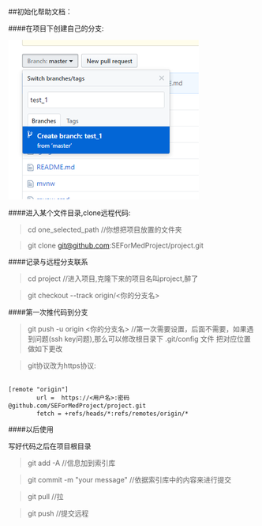 ##初始化帮助文档：

####在项目下创建自己的分支:

![how to create a branch](./creatbranch.PNG)

####进入某个文件目录,clone远程代码:
>cd one_selected_path    //你想把项目放置的文件夹

>git clone git@github.com:SEForMedProject/project.git

####记录与远程分支联系
>cd project         //进入项目,克隆下来的项目名叫project,醉了

>git checkout --track origin/<你的分支名>

####第一次推代码到分支
>git push -u origin <你的分支名> //第一次需要设置，后面不需要，如果遇到问题(ssh key问题),那么可以修改根目录下 .git/config 文件 把对应位置做如下更改

>git协议改为https协议:
<pre><code>
[remote "origin"]
		url =  https://<用户名>:密码@github.com/SEForMedProject/project.git        
		fetch = +refs/heads/*:refs/remotes/origin/* 
</code></pre>


####以后使用

写好代码之后在项目根目录
> git add -A    //信息加到索引库 

> git commit -m "your message"   //依据索引库中的内容来进行提交

> git pull   //拉

> git push   //提交远程

